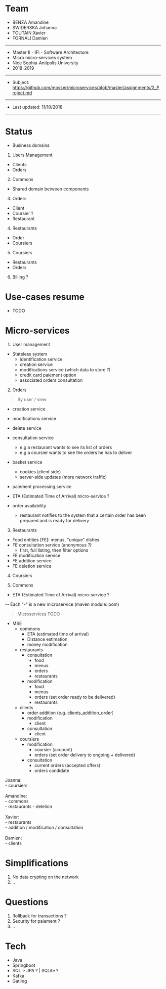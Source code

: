 # Team
- BENZA Amandine 
- SWIDERSKA Johanna
- TOUTAIN Xavier
- FORNALI Damien
----
- Master II - IFI - Software Architecture
- Micro micro-services system
- Nice Sophia-Antipolis University
- 2018-2019
----
- Subject: https://github.com/mosser/microservices/blob/master/assignments/3_Project.md
---
- Last updated: 11/10/2018
---

# Status
- Business domains

1. Users Management
* Clients
* Orders

2. Commons
* Shared domain between components

3. Orders
* Client
* Coursier ?
* Restaurant

4. Restaurants
* Order
* Coursiers

5. Coursiers
* Restaurants
* Orders

6. Billing ?


# Use-cases resume
- TODO

# Micro-services
1. User management
- Stateless system
	- identification service
	- creation service
	- modifications service (which data to store ?)
	- credit card paiement option
	- associated orders consultation

2. Orders
> By user / view
- creation service
- modifications service
- delete service

- consultation service
	- e.g a restaurant wants to see its list of orders
	- e.g a coursier wants to see the orders he has to deliver

- basket service
	- cookies (client side)
	- server-side updates (more network traffic)

- paiement processing service
- ETA (Estimated Time of Arrival) micro-service ?
- order availability
	- restaurant notifies to the system that
		a certain order has been prepared and is
		ready for delivery

3. Restaurants
- Food entities [FE]: menus, "unique" dishes
- FE consultation service (anonymous ?)
	- first, full listing, then filter options
- FE modification service
- FE addition service
- FE deletion service

4. Coursiers

5. Commons
- ETA (Estimated Time of Arrival) micro-service ?

--
Each "-" is a new microservice (maven module: pom)


> Microservices TODO

- MSE
	- commons
		- ETA (estimated time of arrival)
		- Distance estimation
		- money modification
	- restaurants
		- consultation
			- food
			- menus
			- orders
			- restaurants
		- modification
			- food
			- menus
			- orders (set order ready to be delivered)
			- restaurants
	- clients
		- order addition (e.g. clients_addition_order)
		- modification
			- client
		- consultation
			- client
	- coursiers
		- modification
			- coursier (account)
			- orders (set order delivery to ongoing + delivered)
		- consultation
			- current orders (accepted offers)
			- orders candidate

Joanna:<br>
	- coursiers<br>
	<br>
Amandine:<br>
	- commons<br>
	- restaurants - deletion<br>
	<br>
Xavier:<br>
	- restaurants<br>
	- addition / modification / consultation<br><br>
Damien:<br>
	- clients<br>


# Simplifications
1. No data crypting on the network
2. ..

# Questions
1. Rollback for transactions ?
2. Security for paiement ?
3. ..

# Tech
- Java
- Springboot
- SQL > JPA ? | SQLite ?
- Kafka
- Gatling